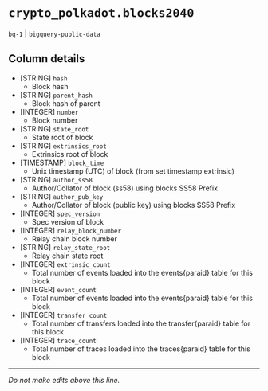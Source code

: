 # `crypto_polkadot.blocks2040`
`bq-1` | `bigquery-public-data`

## Column details
* [STRING]    `hash`
  - Block hash
* [STRING]    `parent_hash`
  - Block hash of parent
* [INTEGER]   `number`
  - Block number
* [STRING]    `state_root`
  - State root of block
* [STRING]    `extrinsics_root`
  - Extrinsics root of block
* [TIMESTAMP] `block_time`
  - Unix timestamp (UTC) of block (from set timestamp extrinsic)
* [STRING]    `author_ss58`
  - Author/Collator of block (ss58) using blocks SS58 Prefix
* [STRING]    `author_pub_key`
  - Author/Collator of block (public key) using blocks SS58 Prefix
* [INTEGER]   `spec_version`
  - Spec version of block
* [INTEGER]   `relay_block_number`
  - Relay chain block number
* [STRING]    `relay_state_root`
  - Relay chain state root
* [INTEGER]   `extrinsic_count`
  - Total number of events loaded into the events{paraid} table for this block
* [INTEGER]   `event_count`
  - Total number of events loaded into the events{paraid} table for this block
* [INTEGER]   `transfer_count`
  - Total number of transfers loaded into the transfer{paraid} table for this block
* [INTEGER]   `trace_count`
  - Total number of traces loaded into the traces{paraid} table for this block

-------------------------------------------------------------------------------
*Do not make edits above this line.*
